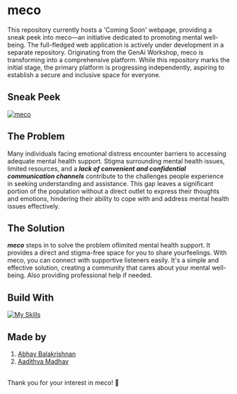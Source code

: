 # meco

This repository currently hosts a 'Coming Soon' webpage, providing a sneak peek into meco—an initiative dedicated to promoting mental well-being. The full-fledged web application is actively under development in a separate repository. Originating from the GenAi Workshop, meco is transforming into a comprehensive platform. While this repository marks the initial stage, the primary platform is progressing independently, aspiring to establish a secure and inclusive space for everyone.



## Sneak Peek

[![meco](https://i.postimg.cc/CKQSd4Tw/mockup-browserwindowdark.png)](https://meco.vercel.app)



## The Problem

Many individuals facing emotional distress encounter barriers to
accessing adequate mental health support. Stigma surrounding
mental health issues, limited resources, and a _**lack of convenient
and confidential communication channels**_ contribute to the
challenges people experience in seeking understanding and
assistance. This gap leaves a significant portion of the
population without a direct outlet to express their thoughts and
emotions, hindering their ability to cope with and address mental
health issues effectively.



## The Solution

_**meco**_ steps in to solve the problem oflimited mental health
support. It provides a direct and stigma-free space for you to
share yourfeelings. With meco, you can connect with supportive
listeners easily. It's a simple and effective solution, creating a
community that cares about your mental well-being. Also
providing professional help if needed.



## Build With
[![My Skills](https://skillicons.dev/icons?i=js,html,css,react,figma,vercel,google-analytics)](https://skillicons.dev)



## Made by

1. [Abhay Balakrishnan](https://github.com/ABHAY-100/)
2. [Aadithya Madhav](https://github.com/aadithyayy)



<br/>
Thank you for your interest in meco! 🤝
